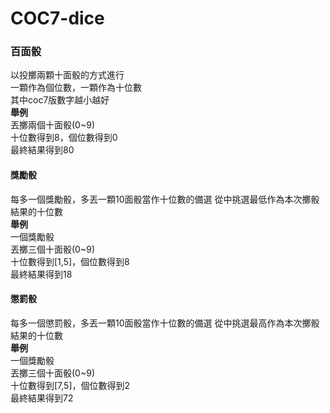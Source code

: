 # COC7-dice

### 百面骰  
以投擲兩顆十面骰的方式進行  
一顆作為個位數，一顆作為十位數  
其中coc7版數字越小越好    
**舉例**  
丟擲兩個十面骰(0~9)  
十位數得到8，個位數得到0  
最終結果得到80
#### 獎勵骰
每多一個獎勵骰，多丟一顆10面骰當作十位數的備選
從中挑選最低作為本次擲骰結果的十位數  
**舉例**  
一個獎勵骰  
丟擲三個十面骰(0~9)  
十位數得到[1,5]，個位數得到8  
最終結果得到18

#### 懲罰骰
每多一個懲罰骰，多丟一顆10面骰當作十位數的備選
從中挑選最高作為本次擲骰結果的十位數  
**舉例**  
一個獎勵骰  
丟擲三個十面骰(0~9)  
十位數得到[7,5]，個位數得到2  
最終結果得到72
